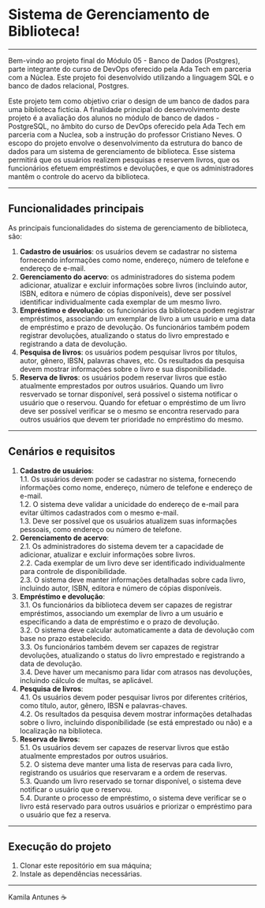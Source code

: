 # Sistema de Gerenciamento de Biblioteca!
<hr>

Bem-vindo ao projeto final do Módulo 05 - Banco de Dados (Postgres), parte integrante do curso de DevOps oferecido pela Ada Tech em parceria com a Núclea. Este projeto foi desenvolvido utilizando a linguagem SQL e o banco de dados relacional, Postgres.

Este projeto tem como objetivo criar o design de um banco de dados para uma biblioteca fictícia. A finalidade principal do desenvolvimento deste projeto é a avaliação dos alunos no módulo de banco de dados - PostgreSQL, no âmbito do curso de DevOps oferecido pela Ada Tech em parceria com a Nuclea, sob a instrução do professor Cristiano Neves.
O escopo do projeto envolve o desenvolvimento da estrutura do banco de dados para um sistema de gerenciamento de biblioteca. Esse sistema permitirá que os usuários realizem pesquisas e reservem livros, que os funcionários efetuem empréstimos e devoluções, e que os administradores mantêm o controle do acervo da biblioteca.
<hr>

## Funcionalidades principais
As principais funcionalidades do sistema de gerenciamento de biblioteca, são:
1. **Cadastro de usuários**: os usuários devem se cadastrar no sistema fornecendo informações como nome, endereço, número de telefone e endereço de e-mail.
2. **Gerenciamento do acervo**: os administradores do sistema podem adicionar, atualizar e excluir informações sobre livros (incluindo autor, ISBN, editora e número de cópias disponíveis), deve ser possível identificar individualmente cada exemplar de um mesmo livro.
3. **Empréstimo e devolução**: os funcionários da biblioteca podem registrar empréstimos, associando um exemplar de livro a um usuário e uma data de empréstimo e prazo de devolução. Os funcionários também podem registrar devoluções, atualizando o status do livro emprestado e registrando a data de devolução.
4. **Pesquisa de livros**: os usuários podem pesquisar livros por títulos, autor, gênero, IBSN, palavras chaves, etc. Os resultados da pesquisa devem mostrar informações sobre o livro e sua disponibilidade.
5. **Reserva de livros**: os usuários podem reservar livros que estão atualmente emprestados por outros usuários. Quando um livro resvervado se tornar disponível, será possível o sistema notificar o usuário que o reservou. Quando for efetuar o empréstimo de um livro deve ser possível verificar se o mesmo se encontra reservado para outros usuários que devem ter prioridade no empréstimo do mesmo.
<hr>

## Cenários e requisitos
1. **Cadastro de usuários**: <br>
    1.1. Os usuários devem poder se cadastrar no sistema, fornecendo informações como nome, endereço, número de telefone e endereço de e-mail.<br>
    1.2. O sistema deve validar a unicidade do endereço de e-mail para evitar últimos cadastrados com o mesmo e-mail.<br>
    1.3. Deve ser possível que os usuários atualizem suas informações pessoais, como endereço ou número de telefone.<br>
2. **Gerenciamento de acervo**:<br>
    2.1. Os administradores do sistema devem ter a capacidade de adicionar, atualizar e excluir informações sobre livros.<br>
    2.2. Cada exemplar de um livro deve ser identificado individualmente para controle de disponibilidade.<br>
    2.3. O sistema deve manter informações detalhadas sobre cada livro, incluindo autor, ISBN, editora e número de cópias disponíveis.
3. **Empréstimo e devolução**:<br>
    3.1. Os funcionários da biblioteca devem ser capazes de registrar empréstimos, associando um exemplar de livro a um usuário e especificando a data de empréstimo e o prazo de devolução.<br>
    3.2. O sistema deve calcular automaticamente a data de devolução com base no prazo estabelecido.<br>
    3.3. Os funcionários também devem ser capazes de registrar devoluções, atualizando o status do livro emprestado e registrando a data de devolução.<br>
    3.4. Deve haver um mecanismo para lidar com atrasos nas devoluções, incluindo cálculo de multas, se aplicável.
4. **Pesquisa de livros**:<br>
    4.1. Os usuários devem poder pesquisar livros por diferentes critérios, como título, autor, gênero, IBSN e palavras-chaves.<br>
    4.2. Os resultados da pesquisa devem mostrar informações detalhadas sobre o livro, incluindo disponibilidade (se está emprestado ou não) e a localização na biblioteca.
5. **Reserva de livros**:<br>
    5.1. Os usuários devem ser capazes de reservar livros que estão atualmente emprestados por outros usuários.<br>
    5.2. O sistema deve manter uma lista de reservas para cada livro, registrando os usuários que reservaram e a ordem de reservas.<br>
    5.3. Quando um livro reservado se tornar disponível, o sistema deve notificar o usuário que o reservou.<br>
    5.4. Durante o processo de empréstimo, o sistema deve verificar se o livro está reservado para outros usuários e priorizar o empréstimo para o usuário que fez a reserva.
<hr>

## Execução do projeto
1. Clonar este repositório em sua máquina;
2. Instale as dependências necessárias.
<hr>

Kamila Antunes ☕
